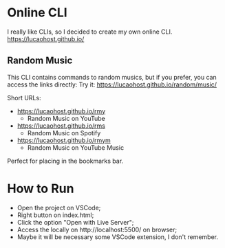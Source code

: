 # Online CLI

I really like CLIs, so I decided to create my own online CLI.  
https://lucaohost.github.io/  

## Random Music
This CLI contains commands to random musics, but if you prefer, you can access the links directly:
Try it: https://lucaohost.github.io/random/music/  

Short URLs:
- https://lucaohost.github.io/rmy
  - Random Music on YouTube
- https://lucaohost.github.io/rms
  - Random Music on Spotify
- https://lucaohost.github.io/rmym
  - Random Music on YouTube Music

Perfect for placing in the bookmarks bar.

# How to Run
- Open the project on VSCode;
- Right button on index.html;
- Click the option "Open with Live Server";
- Access the locally on http://localhost:5500/ on browser;
- Maybe it will be necessary some VSCode extension, I don't remember.
